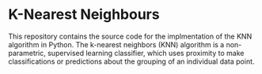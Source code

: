 # K-Nearest Neighbours
This repository contains the source code for the implmentation of the KNN algorithm in Python.
The k-nearest neighbors (KNN) algorithm is a non-parametric, supervised learning classifier, which uses proximity to make classifications or predictions about the grouping of an individual data point.
